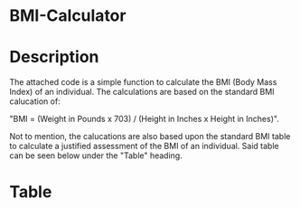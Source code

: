 # BMI-Calculator

# Description
The attached code is a simple function to calculate the BMI (Body Mass Index) of an individual.
The calculations are based on the standard BMI calucation of: 

"BMI = (Weight in Pounds x 703) / (Height in Inches x Height in Inches)".

Not to mention, the calucations are also based upon the standard BMI table to calculate a justified assessment of the BMI of an individual.  Said table can be seen below under the "Table" heading.

# Table
